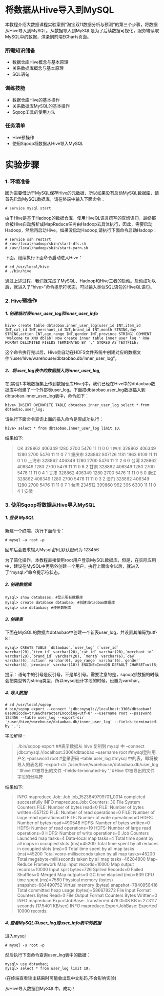 # 将数据从Hive导入到MySQL
本教程介绍大数据课程实验案例“淘宝双11数据分析与预测”的第三个步骤，将数据从Hive导入到MySQL。从数据导入到MySQL是为了后续数据可视化，服务端读取MySQL中的数据，渲染到前端ECharts页面。

### 所需知识储备
- 数据仓库Hive概念与基本原理
- 关系数据库概念与基本原理
- SQL语句

### 训练技能
- 数据仓库Hive的基本操作
- 关系数据库MySQL的基本操作
- Sqoop工具的使用方法

### 任务清单
- Hive预操作
- 使用Sqoop将数据从Hive导入MySQL

# 实验步骤

### 1. 环境准备

因为需要借助于MySQL保存Hive的元数据，所以如果没有启动MySQL数据库，请首先启动MySQL数据库，请在终端中输入下面命令：

```
# service mysql start
```

由于Hive是基于Hadoop的数据仓库，使用HiveQL语言撰写的查询语句，最终都会被Hive自动解析成MapReduce任务由Hadoop去具体执行，因此，需要启动Hadoop，然后再启动Hive。如果没启动Hadoop,请执行下面命令启动Hadoop：

```
# service ssh restart
# /usr/local/hadoop/sbin/start-dfs.sh
# /usr/local/hadoop/sbin/start-yarn.sh
```

下面，继续执行下面命令启动进入Hive：

```
# cd /usr/local/hive
# ./bin/hive
```

通过上述过程，我们就完成了MySQL、Hadoop和Hive三者的启动。启动成功以后，就进入了“hive>”命令提示符状态，可以输入类似SQL语句的HiveQL语句。

### 2. Hive预操作
##### 1. 创建临时表inner_user_log和inner_user_info

```
hive> create table dbtaobao.inner_user_log(user_id INT,item_id INT,cat_id INT,merchant_id INT,brand_id INT,month STRING,day STRING,action INT,age_range INT,gender INT,province STRING) COMMENT 'Welcome to XMU dblab! Now create inner table inner_user_log ' ROW FORMAT DELIMITED FIELDS TERMINATED BY ',' STORED AS TEXTFILE;
```

这个命令执行完以后，Hive会自动在HDFS文件系统中创建对应的数据文件“/user/hive/warehouse/dbtaobao.db/inner_user_log”。

##### 2、将user_log表中的数据插入到inner_user_log,
在[实验1:本地数据集上传到数据仓库Hive]中，我们已经在Hive中的dbtaobao数据库中创建了一个外部表user_log。下面把dbtaobao.user_log数据插入到dbtaobao.inner_user_log表中，命令如下：

```
hive> INSERT OVERWRITE TABLE dbtaobao.inner_user_log select * from dbtaobao.user_log;
```

请执行下面命令查询上面的插入命令是否成功执行：

```
hive> select * from dbtaobao.inner_user_log limit 10;
```

结果如下:
> OK
328862	406349	1280	2700	5476	11	11	0	0	1	四川
328862	406349	1280	2700	5476	11	11	0	7	1	重庆市
328862	807126	1181	1963	6109	11	11	0	1	0	上海市
328862	406349	1280	2700	5476	11	11	2	6	0	台湾
328862	406349	1280	2700	5476	11	11	0	6	2	甘肃
328862	406349	1280	2700	5476	11	11	0	4	1	甘肃
328862	406349	1280	2700	5476	11	11	0	5	0	浙江
328862	406349	1280	2700	5476	11	11	0	3	2	澳门
328862	406349	1280	2700	5476	11	11	0	7	1	台湾
234512	399860	962	305	6300	11	11	0	4	1	安徽


### 3. 使用Sqoop将数据从Hive导入MySQL

##### 1. 登录 MySQL
新建一个终端，执行下面命令：

```
# mysql –u root –p
```
回车后会要求输入Mysql密码,默认密码为 123456

为了简化操作，本教程直接使用root用户登录MySQL数据库，但是，在实际应用中，建议在MySQL中再另外创建一个用户。执行上面命令以后，就进入了“mysql>”命令提示符状态。

##### 2. 创建数据库
```
mysql> show databases; #显示所有数据库
mysql> create database dbtaobao; #创建dbtaobao数据库
mysql> use dbtaobao; #使用数据库
```

##### 3. 创建表
下面在MySQL的数据库dbtaobao中创建一个新表user_log，并设置其编码为utf-8：

```
mysql> CREATE TABLE `dbtaobao`.`user_log` (`user_id` varchar(20),`item_id` varchar(20),`cat_id` varchar(20),`merchant_id` varchar(20),`brand_id` varchar(20), `month` varchar(6),`day` varchar(6),`action` varchar(6),`age_range` varchar(6),`gender` varchar(6),`province` varchar(10)) ENGINE=InnoDB DEFAULT CHARSET=utf8;
```

提示：语句中的引号是反引号，不是单引号。需要注意的是，sqoop抓数据的时候会把类型转为string类型，所以mysql设计字段的时候，设置为varchar。

##### 4. 导入数据
```
# cd /usr/local/sqoop
# bin/sqoop export --connect "jdbc:mysql://localhost:3306/dbtaobao?useUnicode=true&characterEncoding=utf-8" --username root --password 123456 --table user_log --export-dir '/user/hive/warehouse/dbtaobao.db/inner_user_log' --fields-terminated-by ',';
```

字段解释 :
> ./bin/sqoop export ##表示数据从 hive 复制到 mysql 中
–connect jdbc:mysql://localhost:3306/dbtaobao
–username root #mysql登陆用户名
–password root #登录密码
–table user_log #mysql 中的表，即将被导入的表名称
–export-dir ‘/user/hive/warehouse/dbtaobao.db/user_log ‘ #hive 中被导出的文件
–fields-terminated-by ‘,’ #Hive 中被导出的文件字段的分隔符

结果如下:

> INFO mapreduce.Job: Job job_1523849799701_0014 completed successfully
INFO mapreduce.Job: Counters: 30
	File System Counters
		FILE: Number of bytes read=0
		FILE: Number of bytes written=557120
		FILE: Number of read operations=0
		FILE: Number of large read operations=0
		FILE: Number of write operations=0
		HDFS: Number of bytes read=490548
		HDFS: Number of bytes written=0
		HDFS: Number of read operations=19
		HDFS: Number of large read operations=0
		HDFS: Number of write operations=0
	Job Counters
		Launched map tasks=4
		Data-local map tasks=4
		Total time spent by all maps in occupied slots (ms)=45200
		Total time spent by all reduces in occupied slots (ms)=0
		Total time spent by all map tasks (ms)=45200
		Total vcore-milliseconds taken by all map tasks=45200
		Total megabyte-milliseconds taken by all map tasks=46284800
	Map-Reduce Framework
		Map input records=10000
		Map output records=10000
		Input split bytes=726
		Spilled Records=0
		Failed Shuffles=0
		Merged Map outputs=0
		GC time elapsed (ms)=839
		CPU time spent (ms)=7560
		Physical memory (bytes) snapshot=684490752
		Virtual memory (bytes) snapshot=7840956416
		Total committed heap usage (bytes)=586678272
	File Input Format Counters
		Bytes Read=0
	File Output Format Counters
		Bytes Written=0
INFO mapreduce.ExportJobBase: Transferred 479.0508 KB in 27.3117 seconds (17.5401 KB/sec)
INFO mapreduce.ExportJobBase: Exported 10000 records.

##### 4. 查看MySQL中user_log或user_info表中的数据
进入mysql
```
# mysql -u root -p
```

然后执行下面命令查询user_log表中的数据：
```
mysql> use dbtaobao;
mysql> select * from user_log limit 10;
```
(在终端查看输出结果时可能会出现中文乱码,不会影响实验)

从Hive导入数据到MySQL中，成功！
